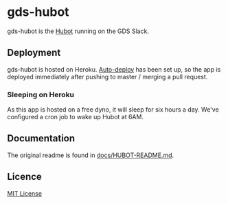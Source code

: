 # gds-hubot

gds-hubot is the [Hubot](https://hubot.github.com/) running on the GDS Slack.

## Deployment

gds-hubot is hosted on Heroku. [Auto-deploy](https://devcenter.heroku.com/articles/github-integration#automatic-deploys)
has been set up, so the app is deployed immediately after pushing to master /
merging a pull request.

### Sleeping on Heroku

As this app is hosted on a free dyno, it will sleep for six hours a day. We've
configured a cron job to wake up Hubot at 6AM.

## Documentation

The original readme is found in [docs/HUBOT-README.md](docs/HUBOT-README.md).

## Licence

[MIT License](LICENCE)
